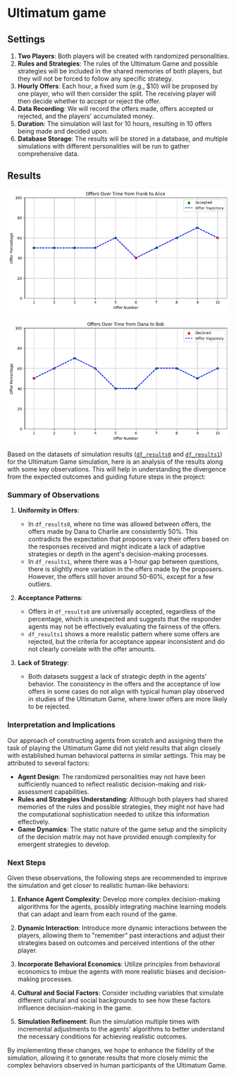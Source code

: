 # Ultimatum game

## Settings

1. **Two Players**: Both players will be created with randomized personalities.
2. **Rules and Strategies**: The rules of the Ultimatum Game and possible strategies will be included in the shared memories of both players, but they will not be forced to follow any specific strategy.
3. **Hourly Offers**: Each hour, a fixed sum (e.g., $10) will be proposed by one player, who will then consider the split. The receiving player will then decide whether to accept or reject the offer.
4. **Data Recording**: We will record the offers made, offers accepted or rejected, and the players' accumulated money.
5. **Duration**: The simulation will last for 10 hours, resulting in 10 offers being made and decided upon.
6. **Database Storage**: The results will be stored in a database, and multiple simulations with different personalities will be run to gather comprehensive data.

## Results

![alt text](images/README/image.png)

![alt text](images/README/image-1.png)

Based on the datasets of simulation results ([`df_results0`](ultimatum_game_without_env_steps.csv) and [`df_results1`](ultimatum_game_with_env_steps.csv)) for the Ultimatum Game simulation, here is an analysis of the results along with some key observations. This will help in understanding the divergence from the expected outcomes and guiding future steps in the project:

### Summary of Observations

1. **Uniformity in Offers**:
   - In `df_results0`, where no time was allowed between offers, the offers made by Dana to Charlie are consistently 50%. This contradicts the expectation that proposers vary their offers based on the responses received and might indicate a lack of adaptive strategies or depth in the agent's decision-making processes.
   - In `df_results1`, where there was a 1-hour gap between questions, there is slightly more variation in the offers made by the proposers. However, the offers still hover around 50-60%, except for a few outliers.

2. **Acceptance Patterns**:
   - Offers in `df_results0` are universally accepted, regardless of the percentage, which is unexpected and suggests that the responder agents may not be effectively evaluating the fairness of the offers.
   - `df_results1` shows a more realistic pattern where some offers are rejected, but the criteria for acceptance appear inconsistent and do not clearly correlate with the offer amounts.

3. **Lack of Strategy**:
   - Both datasets suggest a lack of strategic depth in the agents' behavior. The consistency in the offers and the acceptance of low offers in some cases do not align with typical human play observed in studies of the Ultimatum Game, where lower offers are more likely to be rejected.

### Interpretation and Implications

Our approach of constructing agents from scratch and assigning them the task of playing the Ultimatum Game did not yield results that align closely with established human behavioral patterns in similar settings. This may be attributed to several factors:

- **Agent Design**: The randomized personalities may not have been sufficiently nuanced to reflect realistic decision-making and risk-assessment capabilities.
- **Rules and Strategies Understanding**: Although both players had shared memories of the rules and possible strategies, they might not have had the computational sophistication needed to utilize this information effectively.
- **Game Dynamics**: The static nature of the game setup and the simplicity of the decision matrix may not have provided enough complexity for emergent strategies to develop.

### Next Steps

Given these observations, the following steps are recommended to improve the simulation and get closer to realistic human-like behaviors:

1. **Enhance Agent Complexity**: Develop more complex decision-making algorithms for the agents, possibly integrating machine learning models that can adapt and learn from each round of the game.
   
2. **Dynamic Interaction**: Introduce more dynamic interactions between the players, allowing them to "remember" past interactions and adjust their strategies based on outcomes and perceived intentions of the other player.

3. **Incorporate Behavioral Economics**: Utilize principles from behavioral economics to imbue the agents with more realistic biases and decision-making processes.

4. **Cultural and Social Factors**: Consider including variables that simulate different cultural and social backgrounds to see how these factors influence decision-making in the game.

5. **Simulation Refinement**: Run the simulation multiple times with incremental adjustments to the agents' algorithms to better understand the necessary conditions for achieving realistic outcomes.

By implementing these changes, we hope to enhance the fidelity of the simulation, allowing it to generate results that more closely mimic the complex behaviors observed in human participants of the Ultimatum Game.